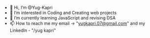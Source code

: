 - 👋 Hi, I’m @Yug-Kapri
- 👀 I’m interested in Coding and Creating web projects
- 🌱 I’m currently learning JavaScript and revising DSA
- 📫 How to reach me my email -> "yugkapri.07@gmail.com" and my LinkedIn - "/yug kapri" 


